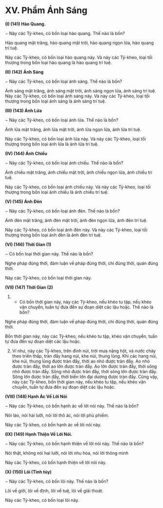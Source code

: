 # XV. Phẩm Ánh Sáng

**(I) (141) Hào Quang.**

− Này các Tỷ-kheo, có bốn loại hào quang. Thế nào là bốn?

Hào quang mặt trăng, hào quang mặt trời, hào quang ngọn lửa, hào quang trí tuệ.

Này các Tỷ-kheo, có bốn loại hào quang này. Và này các Tỷ-kheo, loại tối thượng trong bốn loại hào
quang là hào quang trí tuệ.

**(II) (142) Ánh Sáng**

− Này các Tỷ-kheo, có bốn loại ánh sáng. Thế nào là bốn?

Ánh sáng mặt trăng, ánh sáng mặt trời, ánh sáng ngọn lửa, ánh sáng trí tuệ.
Này các Tỷ-kheo, có bốn loại ánh sáng này. Và này các Tỷ-kheo, loại tối thượng trong bốn loại ánh sáng
là ánh sáng trí tuệ.

**(III) (143) Ánh Lửa**

− Này các Tỷ-kheo, có bốn loại ánh lửa. Thế nào là bốn?

Ánh lửa mặt trăng, ánh lửa mặt trời, ánh lửa ngọn lửa, ánh lửa trí tuệ.

Này các Tỷ-kheo, có bốn loại ánh lửa này. Và này các Tỷ-kheo, loại tối thượng trong bốn loại ánh lửa là
ánh lửa trí tuệ.

**(IV) (144) Ánh Chiếu**

− Này các Tỷ-kheo, có bốn loại ánh chiếu. Thế nào là bốn?

Ánh chiếu mặt trăng, ánh chiếu mặt trời, ánh chiếu ngọn lửa, ánh chiếu trí tuệ.

Này các Tỷ-kheo, có bốn loại ánh chiếu này. Và này các Tỷ-kheo, loại tối thượng trong bốn loại ánh
chiếu là ánh chiếu trí tuệ.

**(V) (145) Ánh Ðèn**

− Này các Tỷ-kheo, có bốn loại ánh đèn. Thế nào là bốn?

Ánh đèn mặt trăng, ánh đèn mặt trời, ánh đèn ngọn lửa, ánh đèn trí tuệ.

Này các Tỷ-kheo, có bốn loại ánh đèn này. Và này các Tỷ-kheo, loại tối thượng trong bốn loại ánh đèn
là ánh đèn trí tuệ.

**(VI) (146) Thời Gian (1)**

− Có bốn loại thời gian này. Thế nào là bốn?

Nghe pháp đúng thời, đàm luận về pháp đúng thời, chỉ đúng thời, quán đúng thời.

Này các Tỷ-kheo, có bốn loại thời gian này.

**(VII) (147) Thời Gian (2)**

<!--pg-->
1. - Có bốn thời gian này, này các Tỷ-kheo, nếu khéo tu tập, nếu khéo vận chuyển, tuần tự đưa đến sự
đoạn diệt các lậu hoặc. Thế nào là bốn?

Nghe pháp đúng thời, đàm luận về pháp đúng thời, chỉ đúng thời, quán đúng thời.

Bốn thời gian này, này các Tỷ-kheo, nếu khéo tu tập, khéo vận chuyển, tuần tự đưa đến sự đoạn diệt các
lậu hoặc.

<!--pg-->
2. Ví như, này các Tỷ-kheo, trên đỉnh núi, trời mưa nặng hột, và nước chảy theo triền thấp, tràn đầy
hang núi, khe núi, thung lũng. Khi các hang núi, khe núi, thung lũng được tràn đầy, thời ao nhỏ được
tràn đầy. Ao nhỏ được tràn đầy, thời ao lớn được tràn đầy. Ao lớn được tràn đầy, thời sông nhỏ được
tràn đầy. Sông nhỏ được tràn đầy, thời sông lớn được tràn đầy. Sông lớn được tràn đầy, thời biển lớn đại
dương được tràn đầy. Cũng vậy, này các Tỷ-kheo, bốn thời gian này, nếu khéo tu tập, nếu khéo vận
chuyển, tuần tự đưa đến sự đoạn diệt các lậu hoặc.

**(VIII) (148) Hạnh Ác Về Lời Nói**

− Này các Tỷ-kheo, có bốn hạnh ác về lời nói này. Thế nào là bốn?

Nói láo, nói hai lưỡi, nói lời thô ác, nói lời phù phiếm.

Này các Tỷ-kheo, có bốn hạnh ác về lời nói này.

**(IX) (149) Hạnh Thiện Về Lời Nói.**

− Này các Tỷ-kheo, có bốn hạnh thiện về lời nói này. Thế nào là bốn?

Nói thật, không nói hai lưỡi, nói lời nhu hòa, nói lời thông minh

Này các Tỷ-kheo, có bốn hạnh thiện về lời nói này.

**(X) (150) Lõi (Tinh túy)**

− Này các Tỷ-kheo, có bốn lõi này. Thế nào là bốn?

Lõi về giới, lõi về định, lõi về tuệ, lõi về giải thoát.

Này các Tỷ-kheo, có bốn loại lõi này.

